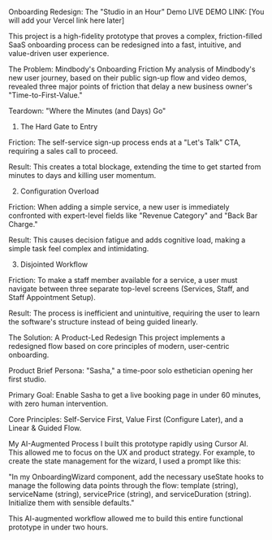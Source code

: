Onboarding Redesign: The "Studio in an Hour" Demo
LIVE DEMO LINK: [You will add your Vercel link here later]

This project is a high-fidelity prototype that proves a complex, friction-filled SaaS onboarding process can be redesigned into a fast, intuitive, and value-driven user experience.

The Problem: Mindbody's Onboarding Friction
My analysis of Mindbody's new user journey, based on their public sign-up flow and video demos, revealed three major points of friction that delay a new business owner's "Time-to-First-Value."

Teardown: "Where the Minutes (and Days) Go"
1. The Hard Gate to Entry

Friction: The self-service sign-up process ends at a "Let's Talk" CTA, requiring a sales call to proceed.

Result: This creates a total blockage, extending the time to get started from minutes to days and killing user momentum.

2. Configuration Overload

Friction: When adding a simple service, a new user is immediately confronted with expert-level fields like "Revenue Category" and "Back Bar Charge."

Result: This causes decision fatigue and adds cognitive load, making a simple task feel complex and intimidating.

3. Disjointed Workflow

Friction: To make a staff member available for a service, a user must navigate between three separate top-level screens (Services, Staff, and Staff Appointment Setup).

Result: The process is inefficient and unintuitive, requiring the user to learn the software's structure instead of being guided linearly.

The Solution: A Product-Led Redesign
This project implements a redesigned flow based on core principles of modern, user-centric onboarding.

Product Brief
Persona: "Sasha," a time-poor solo esthetician opening her first studio.

Primary Goal: Enable Sasha to get a live booking page in under 60 minutes, with zero human intervention.

Core Principles: Self-Service First, Value First (Configure Later), and a Linear & Guided Flow.

My AI-Augmented Process
I built this prototype rapidly using Cursor AI. This allowed me to focus on the UX and product strategy. For example, to create the state management for the wizard, I used a prompt like this:

"In my OnboardingWizard component, add the necessary useState hooks to manage the following data points through the flow: template (string), serviceName (string), servicePrice (string), and serviceDuration (string). Initialize them with sensible defaults."

This AI-augmented workflow allowed me to build this entire functional prototype in under two hours.